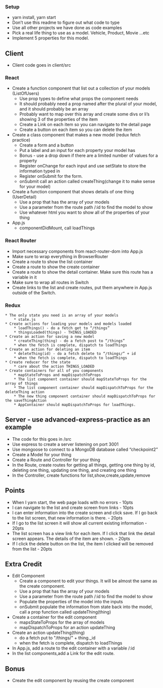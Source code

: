 ### Setup

- yarn install, yarn start
- Don’t use this readme to figure out what code to type
- Use all other projects we have done as code examples
- Pick a real life thing to use as a model. Vehicle, Product, Movie …etc
- Implement 5 properties for this model.

## Client

- Client code goes in client/src

### React

- Create a function component that list out a collection of your models (ListOfUsers)
  - Use prop types to define what props the component needs
  - It should probably need a prop named after the plural of your model, and it should probably be an array
  - Probably want to map over this array and create some divs or li’s showing 3 of the properties of the item
  - Create a Link on each item so you can navigate to the detail page
  - Create a button on each item so you can delete the item
- Create a class component that makes a new model (redux fetch practice)
  - Create a form and a button
  - Put a label and an input for each property your model has
  - Bonus - use a drop down if there are a limited number of values for a property
  - Register onChange for each input and use setState to store the information typed in
  - Register onSubmit for the form.
  - onSubmit call an action called createThing(change it to make sense for your model)
- Create a function component that shows details of one thing (UserDetail)
  - Use a prop that has the array of your models
  - Use a parameter from the route path /:id to find the model to show
  - Use whatever html you want to show all of the properties of your thing
- App.js
  - componentDidMount, call loadThings

### React Router

- Import necessary components from react-router-dom into App.js
- Make sure to wrap everything in BrowserRouter
- Create a route to show the list container
- Create a route to show the create container
- Create a route to show the detail container. Make sure this route has a variable in it
- Make sure to wrap all routes in Switch
- Create links to the list and create routes, put them anywhere in App.js outside of the Switch.

### Redux

    * The only state you need is an array of your models
        * state.js
    * Create actions for loading your models and models loaded
        * loadThings() - do a fetch get to “/things”
        * thingsLoaded(things) - THINGS_LOADED
    * Create an action for saving a new model
        * createThing(thing) - do a fetch post to “/things”
        * when the fetch is complete, dispatch to loadThings
    * Create an action for deleting an item
        * deleteThing(id) - do a fetch delete to “/things/” + id
        * when the fetch is complete, dispatch to loadThings
    * Create reducer for the state
        * care about the action THINGS_LOADED
    * Create containers for all of you components
        * mapStateToProps and mapDispatchToProps
        * The list component container should mapStateToProps for the array of things
        * The list component container should mapDispatchToProps for the deleteThing action
        * The new thing component container should mapDispatchToProps for the saveThingAction
        * AppContainer should mapDispatchToProps for loadThings.

## Server - use advanced-express-practice as an example

- The code for this goes in /src
- Use express to create a server listening on port 3001
- Use mongoose to connect to a MongoDB database called “checkpoint2”
- Create a Model for your thing
- Create a Route and Controller for your thing
- In the Route, create routes for getting all things, getting one thing by id, deleting one thing, updating one thing, and creating one thing
- In the Controller, create functions for list,show,create,update,remove

## Points

- When I yarn start, the web page loads with no errors - 10pts
- I can navigate to the list and create screen from links - 10pts
- I can enter information into the create screen and click save. If I go back to the list screen, that new information is there. - 20pts
- If I go to the list screen it will show all current existing information - 20pts
- The list screen has a view link for each item. If I click that link the detail screen appears. The details of the item are shown. - 20pts
- If I click the delete button on the list, the item I clicked will be removed from the list - 20pts

## Extra Credit

- Edit Component
  - Create a component to edit your things. It will be almost the same as the create component.
  - Use a prop that has the array of your models
  - Use a parameter from the route path /:id to find the model to show
  - Populate the properties of the model into the inputs
  - onSubmit populate the information from state back into the model, call a prop function called updateThing(thing)
- Create a container for the edit component
  - mapsStateToProps for the array of models
  - mapDispatchToProps for an action updateThing
- Create an action updateThing(thing)
  - do a fetch put to "/things/" + thing.\_id
  - when the fetch is complete, dispatch to loadThings
- In App.js, add a route to the edit container with a variable /:id
- In the list components,add a Link for the edit route.

## Bonus

- Create the edit component by reusing the create component

